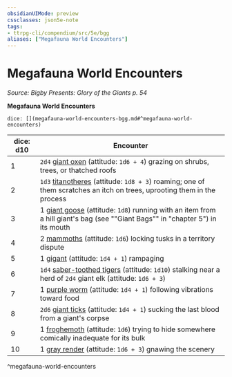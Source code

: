 ```yaml
---
obsidianUIMode: preview
cssclasses: json5e-note
tags:
- ttrpg-cli/compendium/src/5e/bgg
aliases: ["Megafauna World Encounters"]
---
```

# Megafauna World Encounters
*Source: Bigby Presents: Glory of the Giants p. 54* 

**Megafauna World Encounters**

`dice: [](megafauna-world-encounters-bgg.md#^megafauna-world-encounters)`

| dice: d10 | Encounter |
|-----------|-----------|
| 1 | `2d4` [giant oxen](giant-ox-bgg.md) (attitude: `1d6 + 4`) grazing on shrubs, trees, or thatched roofs |
| 2 | `1d3` [titanotheres](titanothere-bgg.md) (attitude: `1d8 + 3`) roaming; one of them scratches an itch on trees, uprooting them in the process |
| 3 | 1 [giant goose](giant-goose-bgg.md) (attitude: `1d8`) running with an item from a hill giant's bag (see ""Giant Bags"" in "chapter 5") in its mouth |
| 4 | 2 [mammoths](mammoth.md) (attitude: `1d6`) locking tusks in a territory dispute |
| 5 | 1 [gigant](gigant-bgg.md) (attitude: `1d4 + 1`) rampaging |
| 6 | `1d4` [saber-toothed tigers](saber-toothed-tiger.md) (attitude: `1d10`) stalking near a herd of `2d4` giant elk (attitude: `1d6 + 3`) |
| 7 | 1 [purple worm](purple-worm.md) (attitude: `1d4 + 1`) following vibrations toward food |
| 8 | `2d6` [giant ticks](giant-tick-bgg.md) (attitude: `1d4 + 1`) sucking the last blood from a giant's corpse |
| 9 | 1 [froghemoth](froghemoth-mpmm.md) (attitude: `1d6`) trying to hide somewhere comically inadequate for its bulk |
| 10 | 1 [gray render](gray-render-mpmm.md) (attitude: `1d6 + 3`) gnawing the scenery |
^megafauna-world-encounters